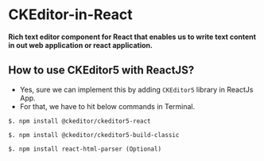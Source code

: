 # CKEditor-in-React

**Rich text editor component for React that enables us to write text content in out web application or react application.**

## How to use CKEditor5 with ReactJS?

- Yes, sure we can implement this by adding `CKEditor5` library in ReactJs App.
- For that, we have to hit below commands in Terminal.
 
`$. npm install @ckeditor/ckeditor5-react`

`$. npm install @ckeditor/ckeditor5-build-classic`

`$. npm install react-html-parser (Optional)`


